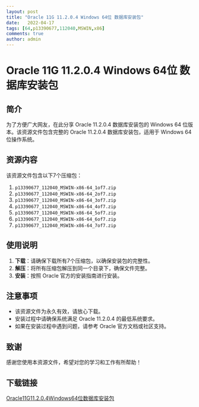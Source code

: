 ```yaml
---
layout: post
title: "Oracle 11G 11.2.0.4 Windows 64位 数据库安装包"
date:   2022-04-17
tags: [64,p13390677,112040,MSWIN,x86]
comments: true
author: admin
---
```

# Oracle 11G 11.2.0.4 Windows 64位 数据库安装包

## 简介

为了方便广大网友，在此分享 Oracle 11.2.0.4 数据库安装包的 Windows 64 位版本。该资源文件包含完整的 Oracle 11.2.0.4 数据库安装包，适用于 Windows 64 位操作系统。

## 资源内容

该资源文件包含以下7个压缩包：

1. `p13390677_112040_MSWIN-x86-64_1of7.zip`
2. `p13390677_112040_MSWIN-x86-64_2of7.zip`
3. `p13390677_112040_MSWIN-x86-64_3of7.zip`
4. `p13390677_112040_MSWIN-x86-64_4of7.zip`
5. `p13390677_112040_MSWIN-x86-64_5of7.zip`
6. `p13390677_112040_MSWIN-x86-64_6of7.zip`
7. `p13390677_112040_MSWIN-x86-64_7of7.zip`

## 使用说明

1. **下载**：请确保下载所有7个压缩包，以确保安装包的完整性。
2. **解压**：将所有压缩包解压到同一个目录下，确保文件完整。
3. **安装**：按照 Oracle 官方的安装指南进行安装。

## 注意事项

- 该资源文件为永久有效，请放心下载。
- 安装过程中请确保系统满足 Oracle 11.2.0.4 的最低系统要求。
- 如果在安装过程中遇到问题，请参考 Oracle 官方文档或社区支持。

## 致谢

感谢您使用本资源文件，希望对您的学习和工作有所帮助！

## 下载链接

[Oracle11G11.2.0.4Windows64位数据库安装包](https://pan.quark.cn/s/11ea850abb5e)